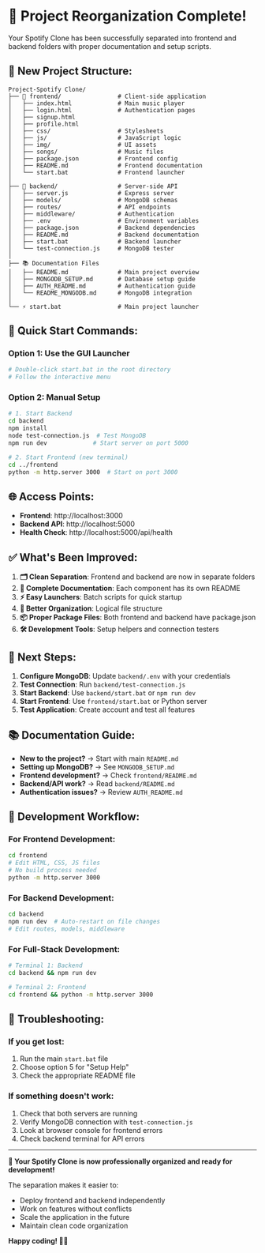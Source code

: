 # 🎉 Project Reorganization Complete!

Your Spotify Clone has been successfully separated into frontend and backend folders with proper documentation and setup scripts.

## 📁 **New Project Structure:**

```
Project-Spotify Clone/
├── 📱 frontend/                # Client-side application
│   ├── index.html             # Main music player
│   ├── login.html             # Authentication pages
│   ├── signup.html            
│   ├── profile.html           
│   ├── css/                   # Stylesheets
│   ├── js/                    # JavaScript logic
│   ├── img/                   # UI assets
│   ├── songs/                 # Music files
│   ├── package.json           # Frontend config
│   ├── README.md              # Frontend documentation
│   └── start.bat              # Frontend launcher
│
├── 🔧 backend/                 # Server-side API
│   ├── server.js              # Express server
│   ├── models/                # MongoDB schemas
│   ├── routes/                # API endpoints
│   ├── middleware/            # Authentication
│   ├── .env                   # Environment variables
│   ├── package.json           # Backend dependencies
│   ├── README.md              # Backend documentation
│   ├── start.bat              # Backend launcher
│   └── test-connection.js     # MongoDB tester
│
├── 📚 Documentation Files
│   ├── README.md              # Main project overview
│   ├── MONGODB_SETUP.md       # Database setup guide
│   ├── AUTH_README.md         # Authentication guide
│   └── README_MONGODB.md      # MongoDB integration
│
└── ⚡ start.bat                # Main project launcher
```

## 🚀 **Quick Start Commands:**

### Option 1: Use the GUI Launcher
```bash
# Double-click start.bat in the root directory
# Follow the interactive menu
```

### Option 2: Manual Setup
```bash
# 1. Start Backend
cd backend
npm install
node test-connection.js  # Test MongoDB
npm run dev             # Start server on port 5000

# 2. Start Frontend (new terminal)
cd ../frontend
python -m http.server 3000  # Start on port 3000
```

## 🌐 **Access Points:**
- **Frontend**: http://localhost:3000
- **Backend API**: http://localhost:5000
- **Health Check**: http://localhost:5000/api/health

## ✅ **What's Been Improved:**

1. **🗂️ Clean Separation**: Frontend and backend are now in separate folders
2. **📖 Complete Documentation**: Each component has its own README
3. **⚡ Easy Launchers**: Batch scripts for quick startup
4. **🔧 Better Organization**: Logical file structure
5. **📦 Proper Package Files**: Both frontend and backend have package.json
6. **🛠️ Development Tools**: Setup helpers and connection testers

## 🔄 **Next Steps:**

1. **Configure MongoDB**: Update `backend/.env` with your credentials
2. **Test Connection**: Run `backend/test-connection.js`
3. **Start Backend**: Use `backend/start.bat` or `npm run dev`
4. **Start Frontend**: Use `frontend/start.bat` or Python server
5. **Test Application**: Create account and test all features

## 📚 **Documentation Guide:**

- **New to the project?** → Start with main `README.md`
- **Setting up MongoDB?** → See `MONGODB_SETUP.md`
- **Frontend development?** → Check `frontend/README.md`
- **Backend/API work?** → Read `backend/README.md`
- **Authentication issues?** → Review `AUTH_README.md`

## 🎯 **Development Workflow:**

### For Frontend Development:
```bash
cd frontend
# Edit HTML, CSS, JS files
# No build process needed
python -m http.server 3000
```

### For Backend Development:
```bash
cd backend
npm run dev  # Auto-restart on file changes
# Edit routes, models, middleware
```

### For Full-Stack Development:
```bash
# Terminal 1: Backend
cd backend && npm run dev

# Terminal 2: Frontend  
cd frontend && python -m http.server 3000
```

## 🐛 **Troubleshooting:**

### If you get lost:
1. Run the main `start.bat` file
2. Choose option 5 for "Setup Help"
3. Check the appropriate README file

### If something doesn't work:
1. Check that both servers are running
2. Verify MongoDB connection with `test-connection.js`
3. Look at browser console for frontend errors
4. Check backend terminal for API errors

---

**🎉 Your Spotify Clone is now professionally organized and ready for development!**

The separation makes it easier to:
- Deploy frontend and backend independently
- Work on features without conflicts
- Scale the application in the future
- Maintain clean code organization

**Happy coding! 🎵✨**